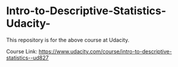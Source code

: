 # Intro-to-Descriptive-Statistics-Udacity-
This repository is for the above course at Udacity.

Course Link: https://www.udacity.com/course/intro-to-descriptive-statistics--ud827
